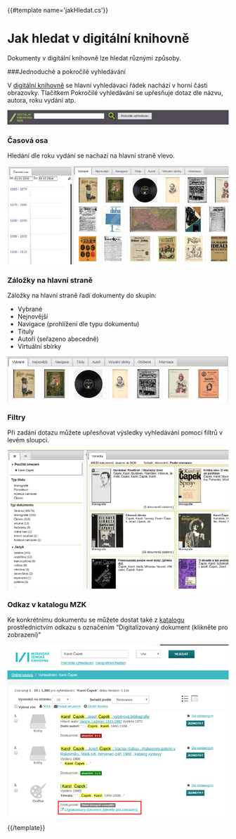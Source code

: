 {{#template name='jakHledat.cs'}}

# Jak hledat v digitální knihovně
Dokumenty v digitální knihovně lze hledat různými způsoby.

###Jednoduché a pokročilé vyhledávání

V <a href="http://kramerius.mzk.cz/" target="_blank">digitální knihovně</a> se hlavní vyhledávací řádek nachází v horní části obrazovky. 
Tlačítkem Pokročilé vyhledávání se upřesňuje dotaz dle názvu, autora, roku vydání atp.

![](/images/help/jakHledat/jednoducheHledani.png)

### Časová osa
Hledání dle roku vydání se nachazí na hlavní straně vlevo.

![](/images/help/jakHledat/casovaOsa.png)

### Záložky na hlavní straně
Záložky na hlavní straně řadí dokumenty do skupin:

* Vybrané
* Nejnovější
* Navigace (prohlížení dle typu dokumentu)
* Tituly
* Autoři (seřazeno abecedně)
* Virtuální sbírky

![](/images/help/jakHledat/zalozky.png)

### Filtry
Při zadání dotazu můžete upřesňovat výsledky vyhledávání pomocí filtrů v levém sloupci.

![](/images/help/jakHledat/filtry.png)

### Odkaz v katalogu MZK
Ke konkrétnímu dokumentu se můžete dostat také z <a href="https://vufind.mzk.cz/" target="_blank">katalogu</a>
prostřednictvím odkazu s označením “Digitalizovaný dokument (klikněte pro zobrazení)”

![](/images/help/jakHledat/katalog.png)

{{/template}}